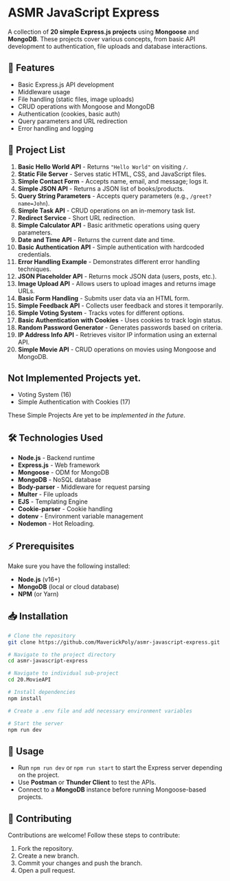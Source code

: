 # ASMR JavaScript Express

A collection of **20 simple Express.js projects** using **Mongoose** and **MongoDB**. These projects cover various concepts, from basic API development to authentication, file uploads and database interactions.

## 🚀 Features
- Basic Express.js API development
- Middleware usage
- File handling (static files, image uploads)
- CRUD operations with Mongoose and MongoDB
- Authentication (cookies, basic auth)
- Query parameters and URL redirection
- Error handling and logging

## 📂 Project List

1. **Basic Hello World API** - Returns `"Hello World"` on visiting `/`.
2. **Static File Server** - Serves static HTML, CSS, and JavaScript files.
3. **Simple Contact Form** - Accepts name, email, and message; logs it.
4. **Simple JSON API** - Returns a JSON list of books/products.
5. **Query String Parameters** - Accepts query parameters (e.g., `/greet?name=John`).
6. **Simple Task API** - CRUD operations on an in-memory task list.
7. **Redirect Service** - Short URL redirection.
8. **Simple Calculator API** - Basic arithmetic operations using query parameters.
9. **Date and Time API** - Returns the current date and time.
10. **Basic Authentication API** - Simple authentication with hardcoded credentials.
11. **Error Handling Example** - Demonstrates different error handling techniques.
12. **JSON Placeholder API** - Returns mock JSON data (users, posts, etc.).
13. **Image Upload API** - Allows users to upload images and returns image URLs.
14. **Basic Form Handling** - Submits user data via an HTML form.
15. **Simple Feedback API** - Collects user feedback and stores it temporarily.
16. **Simple Voting System** - Tracks votes for different options.
17. **Basic Authentication with Cookies** - Uses cookies to track login status.
18. **Random Password Generator** - Generates passwords based on criteria.
19. **IP Address Info API** - Retrieves visitor IP information using an external API.
20. **Simple Movie API** - CRUD operations on movies using Mongoose and MongoDB.

## Not Implemented Projects yet.
- Voting System (16)
- Simple Authentication with Cookies (17)

These Simple Projects Are yet to be *implemented in the future*.

## 🛠 Technologies Used
- **Node.js** - Backend runtime
- **Express.js** - Web framework
- **Mongoose** - ODM for MongoDB
- **MongoDB** - NoSQL database
- **Body-parser** - Middleware for request parsing
- **Multer** - File uploads
- **EJS** - Templating Engine
- **Cookie-parser** - Cookie handling
- **dotenv** - Environment variable management
- **Nodemon** - Hot Reloading.

## ⚡ Prerequisites
Make sure you have the following installed:
- **Node.js** (v16+)
- **MongoDB** (local or cloud database)
- **NPM** (or Yarn)

## 📥 Installation
```sh
# Clone the repository
git clone https://github.com/MaverickPoly/asmr-javascript-express.git

# Navigate to the project directory
cd asmr-javascript-express

# Navigate to individual sub-project
cd 20.MovieAPI

# Install dependencies
npm install

# Create a .env file and add necessary environment variables

# Start the server
npm run dev
```

## 🚀 Usage
- Run `npm run dev` or `npm run start` to start the Express server depending on the project.
- Use **Postman** or **Thunder Client** to test the APIs.
- Connect to a **MongoDB** instance before running Mongoose-based projects.

## 🤝 Contributing
Contributions are welcome! Follow these steps to contribute:
1. Fork the repository.
2. Create a new branch.
3. Commit your changes and push the branch.
4. Open a pull request.
